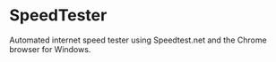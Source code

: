 # SpeedTester

Automated internet speed tester using Speedtest.net and the Chrome browser for Windows.
